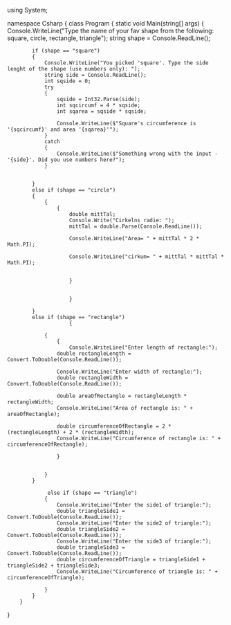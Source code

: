 using System;

namespace Csharp
{
    class Program
    {
        static void Main(string[] args)
        {
            Console.WriteLine("Type the name of your fav shape from the following: square, circle, rectangle, triangle");
            string shape = Console.ReadLine();

            if (shape == "square")
            {
                Console.WriteLine("You picked 'square'. Type the side lenght of the shape (use numbers only): ");
                string side = Console.ReadLine();
                int sqside = 0;
                try
                {
                    sqside = Int32.Parse(side);
                    int sqcircumf = 4 * sqside;
                    int sqarea = sqside * sqside;

                    Console.WriteLine($"Square's circumference is '{sqcircumf}' and area '{sqarea}'");
                }
                catch
                {
                    Console.WriteLine($"Something wrong with the input - '{side}'. Did you use numbers here?");
                }


            }
            else if (shape == "circle")
            {
                {
                    {
                        double mittTal; 
                        Console.Write("Cirkelns radie: "); 
                        mittTal = double.Parse(Console.ReadLine()); 

                        Console.WriteLine("Area= " + mittTal * 2 * Math.PI); 

                        Console.WriteLine("cirkum= " + mittTal * mittTal * Math.PI);


                        }

                    
                        }

            }
            else if (shape == "rectangle")
                        {
                
                {
                    {
                        Console.WriteLine("Enter length of rectangle:");
                    double rectangleLength = Convert.ToDouble(Console.ReadLine());

                    Console.WriteLine("Enter width of rectangle:");
                    double rectangleWidth = Convert.ToDouble(Console.ReadLine());

                    double areaOfRectangle = rectangleLength * rectangleWidth;
                    Console.WriteLine("Area of rectangle is: " + areaOfRectangle);

                    double circumferenceOfRectangle = 2 * (rectangleLength) + 2 * (rectangleWidth);
                    Console.WriteLine("Circumference of rectangle is: " + circumferenceOfRectangle);

                    }


                }
            }
            
                 else if (shape == "triangle")
                {
                    Console.WriteLine("Enter the side1 of triangle:");
                    double triangleSide1 = Convert.ToDouble(Console.ReadLine());
                    Console.WriteLine("Enter the side2 of triangle:");
                    double triangleSide2 = Convert.ToDouble(Console.ReadLine());
                    Console.WriteLine("Enter the side3 of triangle:");
                    double triangleSide3 = Convert.ToDouble(Console.ReadLine());
                    double circumferenceOfTriangle = triangleSide1 + triangleSide2 + triangleSide3;
                    Console.WriteLine("Circumference of triangle is: " + circumferenceOfTriangle);

                }
            }
        }

}

